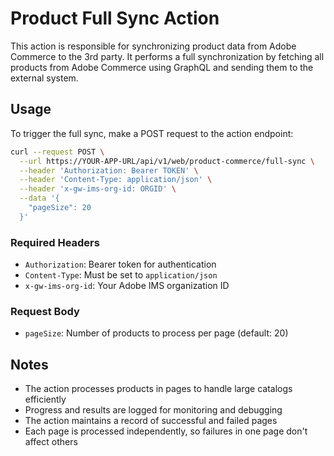# Product Full Sync Action

This action is responsible for synchronizing product data from Adobe Commerce to the 3rd party. It performs a full synchronization by fetching all products from Adobe Commerce using GraphQL and sending them to the external system.

## Usage

To trigger the full sync, make a POST request to the action endpoint:

```bash
curl --request POST \
  --url https://YOUR-APP-URL/api/v1/web/product-commerce/full-sync \
  --header 'Authorization: Bearer TOKEN' \
  --header 'Content-Type: application/json' \
  --header 'x-gw-ims-org-id: ORGID' \
  --data '{
    "pageSize": 20
  }'
```

### Required Headers

- `Authorization`: Bearer token for authentication
- `Content-Type`: Must be set to `application/json`
- `x-gw-ims-org-id`: Your Adobe IMS organization ID

### Request Body

- `pageSize`: Number of products to process per page (default: 20)

## Notes

- The action processes products in pages to handle large catalogs efficiently
- Progress and results are logged for monitoring and debugging
- The action maintains a record of successful and failed pages
- Each page is processed independently, so failures in one page don't affect others
